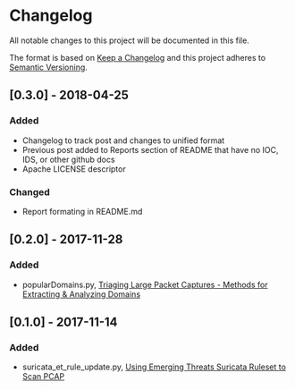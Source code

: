 # Changelog
All notable changes to this project will be documented in this file.

The format is based on [Keep a Changelog](http://keepachangelog.com/en/1.0.0/)
and this project adheres to [Semantic Versioning](http://semver.org/spec/v2.0.0.html).

## [0.3.0] - 2018-04-25
### Added
- Changelog to track post and changes to unified format
- Previous post added to Reports section of README that have no IOC, IDS, or other github docs
- Apache LICENSE descriptor

### Changed
- Report formating in README.md 

## [0.2.0] - 2017-11-28
### Added
- popularDomains.py, [Triaging Large Packet Captures - Methods for Extracting & Analyzing Domains](https://401trg.pw/triaging-large-packet-captures-methods-for-extracting-analyzing-domains/)

## [0.1.0] - 2017-11-14
### Added
- suricata_et_rule_update.py, [Using Emerging Threats Suricata Ruleset to Scan PCAP](https://401trg.pw/using-emergingthreats-suricata-ruleset-to-scan-pcap/)
